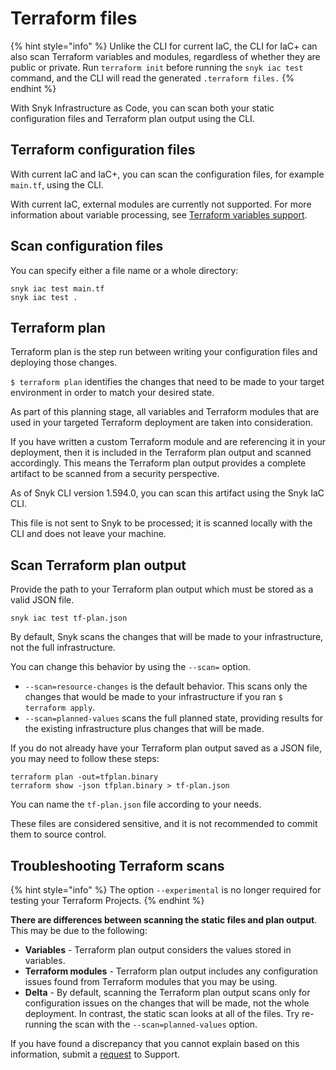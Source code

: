 # Terraform files

{% hint style="info" %}
Unlike the CLI for current IaC, the CLI for IaC+ can also scan Terraform variables and modules, regardless of whether they are public or private. Run `terraform init` before running the `snyk iac test` command, and the CLI will read the generated `.terraform files.`
{% endhint %}

With Snyk Infrastructure as Code, you can scan both your static configuration files and Terraform plan output using the CLI.

## Terraform configuration files

With current IaC and IaC+, you can scan the configuration files, for example `main.tf`, using the CLI.

With current IaC, external modules are currently not supported. For more information about variable processing, see [Terraform variables support](../../../../scan-using-snyk/scan-infrastructure/scan-your-iac-source-code/scan-terraform-files/terraform-variables-support-current-iac.md).

## Scan configuration files

You can specify either a file name or a whole directory:

```
snyk iac test main.tf
snyk iac test .
```

## Terraform plan

Terraform plan is the step run between writing your configuration files and deploying those changes.

`$ terraform plan` identifies the changes that need to be made to your target environment in order to match your desired state.

As part of this planning stage, all variables and Terraform modules that are used in your targeted Terraform deployment are taken into consideration.

If you have written a custom Terraform module and are referencing it in your deployment, then it is included in the Terraform plan output and scanned accordingly. This means the Terraform plan output provides a complete artifact to be scanned from a security perspective.

As of Snyk CLI version 1.594.0, you can scan this artifact using the Snyk IaC CLI.

This file is not sent to Snyk to be processed; it is scanned locally with the CLI and does not leave your machine.

## Scan Terraform plan output

Provide the path to your Terraform plan output which must be stored as a valid JSON file.

```
snyk iac test tf-plan.json
```

By default, Snyk scans the changes that will be made to your infrastructure, not the full infrastructure.

You can change this behavior by using the `--scan=` option.

* `--scan=resource-changes` is the default behavior. This scans only the changes that would be made to your infrastructure if you ran `$ terraform apply`.
* `--scan=planned-values` scans the full planned state, providing results for the existing infrastructure plus changes that will be made.

If you do not already have your Terraform plan output saved as a JSON file, you may need to follow these steps:

```
terraform plan -out=tfplan.binary
terraform show -json tfplan.binary > tf-plan.json
```

You can name the `tf-plan.json` file according to your needs.

These files are considered sensitive, and it is not recommended to commit them to source control.

## Troubleshooting Terraform scans

{% hint style="info" %}
The option `--experimental` is no longer required for testing your Terraform Projects.
{% endhint %}

**There are differences between scanning the static files and plan output**. This may be due to the following:

* **Variables** - Terraform plan output considers the values stored in variables.
* **Terraform modules** - Terraform plan output includes any configuration issues found from Terraform modules that you may be using.
* **Delta** - By default, scanning the Terraform plan output scans only for configuration issues on the changes that will be made, not the whole deployment. In contrast, the static scan looks at all of the files. Try re-running the scan with the `--scan=planned-values` option.

If you have found a discrepancy that you cannot explain based on this information, submit a [request](https://support.snyk.io/hc/en-us/requests/new) to Support.
